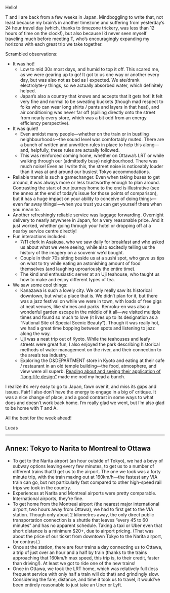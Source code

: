 Hello!

T and I are back from a few weeks in Japan. Mindboggling to write that, not least because my brain’s in another timezone and suffering from yesterday’s 24 hour travel day (which, thanks to timezone trickery, was less than 12 hours of time on the clock!), but also because I’d never seen myself traveling much before meeting T, who’s encouragingly expanding my horizons with each great trip we take together. 

Scrambled observations:

- It was hot!
	- Low to mid 30s most days, and humid to top it off. This scared me, as we were gearing up to go! It got to us one way or another every day, but was also not as bad as I expected. We ate/drank electrolyte-y things, so we actually absorbed water, which definitely helped.
	- Japan’s also a country that knows and accepts that it gets hot! It felt very fine and normal to be sweating buckets (though mad respect to folks who can wear long shirts / pants and layers in that heat), and air conditioning was never far off (spilling directly onto the street from nearly every store, which was a bit odd from an energy efficiency perspective).
- It was quiet!
	- Even amidst many people—whether on the train or in bustling neighbourhoods—the sound level was comfortably muted. There are a bunch of written and unwritten rules in place to help this along—and, helpfully, these rules are actually followed.
	- This was reinforced coming home, whether on Ottawa’s LRT or while walking through our (admittedly busy) neighbourhood. There was much noise! Even as I write this, the street noise is noticeably louder than it was at and around our busiest Tokyo accommodations.
- Reliable transit is such a gamechanger. Even when taking buses to get around, it was always more or less trustworthy enough to plan around. Contrasting the start of our journey home to the end is illustrative (see the annex at the end of today’s issue for those points of comparison), but it has a huge impact on your ability to conceive of doing things—even far away things!—when you trust you can get yourself there when you mean to.
- Another refreshingly reliable service was luggage forwarding. Overnight delivery to nearly anywhere in Japan, for a very reasonable price. And it just worked, whether going through your hotel or dropping off at a nearby service centre directly!
- Fun interactions included:
	- 7/11 clerk in Asakusa, who we saw daily for breakfast and who asked us about what we were seeing, while also excitedly telling us the history of the imagery on a souvenir we’d bought.
	- Couple in their 70s sitting beside us at a sushi spot, who gave us tips on what to try while eating an astonishing amount of food themselves (and laughing uproariously the entire time).
	- The kind and enthusiastic server at an Uji teahouse, who taught us how to make and enjoy different types of tea.
- We saw some cool things:
	- Kanazawa is such a lovely city. We only really saw its historical downtown, but what a place that is. We didn’t plan for it, but there was a jazz festival on while we were in town, with loads of free gigs at neat venues, like shrines and parks. Kenroku-en was also a wonderful garden escape in the middle of it all—we visited multiple times and found so much to love (it lives up to its designation as a “National Site of Special Scenic Beauty”). Though it was really hot, we had a great time bopping between spots and listening to jazz along the way.
	- Uji was a neat trip out of Kyoto. While the teahouses and leafy streets were great fun, I also enjoyed the park describing historical methods of water management on the river, and their connection to the area’s tea industry.
	- Exploring the D&DEPARTMENT store in Kyoto and eating at their cafe / restaurant in an old temple building—the food, atmosphere, and view were all superb. [Reading about and seeing their application of “long-life design”](https://www.ddepartment.com/en_CA/our-philosophy.html) made me nod my head a bunch. 

I realize it’s very easy to go to Japan, fawn over it, and miss its gaps and issues. Fair! I also don’t have the energy to engage in a big ol’ critique. It was a nice change of place, and a good contrast in some ways to what does and doesn’t work back home. I’m really glad we went, but I’m also glad to be home with T and A.

All the best for the week ahead!

Lucas

***

## Annex: Tokyo to Narita to Montreal to Ottawa

- To get to the Narita airport (an hour outside of Tokyo), we had a bevy of subway options leaving every few minutes, to get us to a number of different trains that’d get us to the airport. The one we took was a forty minute trip, with the train maxing out at 160km/h—the fastest any VIA train can go, but not particularly fast compared to other high-speed rail trips we took in the country. 
- Experiences at Narita and Montreal airports were pretty comparable. International airports, they’re fine.
- To get home from the Montreal airport (the nearest major international airport, two hours away from Ottawa), we had to first get to the VIA station. Though only about 2 kilometres away, the only direct public transportation connection is a shuttle that leaves “every 45 to 60 minutes” and has no apparent schedule. Taking a taxi or Uber even that short distance is a minimum $20+, due to airport pricing. (That was about the price of our ticket from downtown Tokyo to the Narita airport, for contrast.) 
- Once at the station, there are four trains a day connecting us to Ottawa, a trip of just over an hour and a half by train (thanks to the trains approaching that 160km/h max speed, this trip is, to their credit, faster than driving!). At least we got to ride one of the new trains!
- Once in Ottawa, we took the LRT home, which was relatively full (less frequent service with only half a train will do that) and grindingly slow. Considering the fare, distance, and time it took us to travel, it would’ve been entirely reasonable to just take an Uber or Lyft.